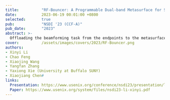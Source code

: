 ```yaml
---
title:          "RF-Bouncer: A Programmable Dual-band Metasurface for Sub-6 Wireless Networks"
date:           2023-06-19 00:01:00 +0800
selected:       true
pub:            "NSDI '23 (CCF-A)"
pub_date:       "2023"
abstract: >-
  Offloading the beamforming task from the endpoints to the metasurface installed in the propagation environment has attracted significant attention. Currently, most of the metasurface-based beamforming solutions are designed and optimized for operation on a single ISM band (either 2.4 GHz or 5 GHz). In this paper, we propose RF-Bouncer, a compact, low-cost, simple-structure programmable dual-band metasurface that supports concurrent beamforming on two Sub-6 ISM bands. By configuring the states of the meta-atoms, the metasurface is able to simultaneously steer the incident signals from two bands towards their desired departure angles. We fabricate the metasurface and validate its performance via extensive experiments. Experimental results demonstrate that RF-Bouncer achieves 15.4 dB average signal strength improvement and a 2.49× throughput improvement even with a relatively small 16 × 16 array of meta-atoms.
cover:          /assets/images/covers/2023/RF-Bouncer.png
authors:
- Xinyi Li
- Chao Feng
- Xiaojing Wang
- Yangfan Zhang
- Yaxiong Xie (University at Buffalo SUNY)
- Xiaojiang Chen#
links:
  Presentation: https://www.usenix.org/conference/nsdi23/presentation/li-xinyi
  Paper: https://www.usenix.org/system/files/nsdi23-li-xinyi.pdf
---
```

